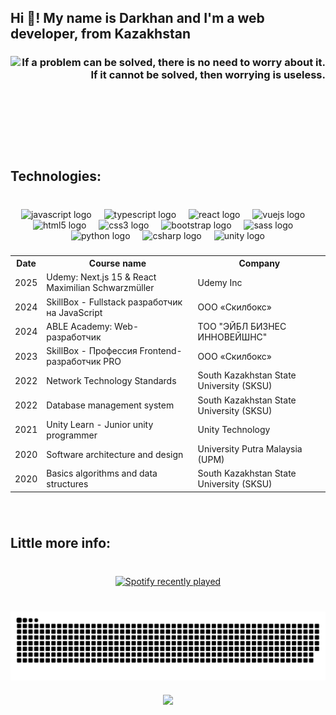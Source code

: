 <h2 align="left">Hi 👋! My name is Darkhan and I'm a  web developer, from Kazakhstan</h2>

###

<img align="left" height="150" src="https://c.tenor.com/_wTcqbAdzH0AAAAC/tenor.gif"  />

###

<h3 align="right">If a problem can be solved, there is no need to worry about it. If it cannot be solved, then worrying is useless.</h3>


###

<br clear="both">

<h2 align="left">Technologies:</h2>

###

<br clear="both">

<div align="center">
  <img src="https://cdn.jsdelivr.net/gh/devicons/devicon/icons/javascript/javascript-original.svg" height="50" alt="javascript logo"  />
  <img width="12" />
  <img src="https://cdn.jsdelivr.net/gh/devicons/devicon/icons/typescript/typescript-original.svg" height="50" alt="typescript logo"  />
  <img width="12" />
  <img src="https://cdn.jsdelivr.net/gh/devicons/devicon/icons/react/react-original.svg" height="50" alt="react logo"  />
  <img width="12" />
  <img src="https://cdn.jsdelivr.net/gh/devicons/devicon/icons/vuejs/vuejs-original.svg" height="50" alt="vuejs logo"  />
  <img width="12" />
  <img src="https://cdn.jsdelivr.net/gh/devicons/devicon/icons/html5/html5-original.svg" height="50" alt="html5 logo"  />
  <img width="12" />
  <img src="https://cdn.jsdelivr.net/gh/devicons/devicon/icons/css3/css3-original.svg" height="50" alt="css3 logo"  />
  <img width="12" />
  <img src="https://cdn.jsdelivr.net/gh/devicons/devicon/icons/bootstrap/bootstrap-original.svg" height="50" alt="bootstrap logo"  />
  <img width="12" />
  <img src="https://cdn.jsdelivr.net/gh/devicons/devicon/icons/sass/sass-original.svg" height="50" alt="sass logo"  />
  <img width="12" />
  <img src="https://cdn.jsdelivr.net/gh/devicons/devicon/icons/python/python-original.svg" height="50" alt="python logo"  />
  <img width="12" />
  <img src="https://cdn.jsdelivr.net/gh/devicons/devicon/icons/csharp/csharp-original.svg" height="50" alt="csharp logo"  />
  <img width="12" />
  <img src="https://cdn.jsdelivr.net/gh/devicons/devicon/icons/unity/unity-original.svg" height="50" alt="unity logo"  />
</div>

###

<table align="center">
  <tr>
    <th>Date</th>
    <th>Course name</th>
    <th>Company</th>
  </tr>
  <tr>
    <td>2025</td>
    <td>Udemy: Next.js 15 & React Maximilian Schwarzmüller</td>
    <td>Udemy Inc</td>
  </tr>
  <tr>
    <td>2024</td>
    <td>SkillBox - Fullstack разработчик на JavaScript</td>
    <td>ООО «Скилбокс»</td>
  </tr>
    <tr>
    <td>2024</td>
    <td>ABLE Academy: Web-разработчик</td>
    <td>ТОО "ЭЙБЛ БИЗНЕС ИННОВЕЙШНС"</td>
  </tr>
  <tr>
    <td>2023</td>
    <td>SkillBox - Профессия Frontend-разработчик PRO</td>
    <td>ООО «Скилбокс»</td>
  </tr>
  <tr>
    <td>2022</td>
    <td>Network Technology Standards</td>
    <td>South Kazakhstan State University (SKSU)</td>
  </tr>
  <tr>
    <td>2022</td>
    <td>Database management system</td>
    <td>South Kazakhstan State University (SKSU)</td>
  </tr>
  <tr>
    <td>2021</td>
    <td>Unity Learn - Junior unity programmer</td>
    <td>Unity Technology</td>
  </tr>
  <tr>
    <td>2020</td>
    <td>Software architecture and design</td>
    <td>University Putra Malaysia (UPM)</td>
  </tr>
  <tr>
    <td>2020</td>
    <td>Basics algorithms and data structures</td>
    <td>South Kazakhstan State University (SKSU)</td>
  </tr>
</table>

###

<br clear="both">

<h2 align="left">Little more info:</h2>

###

<br clear="both">

<div align="center">
  <a href="https://open.spotify.com/user/31rqsludivlgm6gfre63lojrbuzy">
    <img src="https://spotify-recently-played-readme.vercel.app/api?user=31rqsludivlgm6gfre63lojrbuzy&count=5&unique=false" alt="Spotify recently played"  />
  </a>
</div>

###

<br clear="both">

<img align="center" src="https://raw.githubusercontent.com/overworker13/overworker13/89fa11f750d49ed6845609f8328fee068a6fdb56/Snake.svg" />

###

<div align="center">
  <img src="https://profile-counter.glitch.me/overworker13/count.svg?"  />
</div>

###

